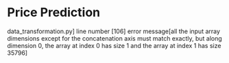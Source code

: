 # Price Prediction

data_transformation.py] line number [106] error message[all the input array dimensions except for the concatenation axis must match exactly, but along dimension 0, the array at index 0 has size 1 and the array at index 1 has size 35796]
